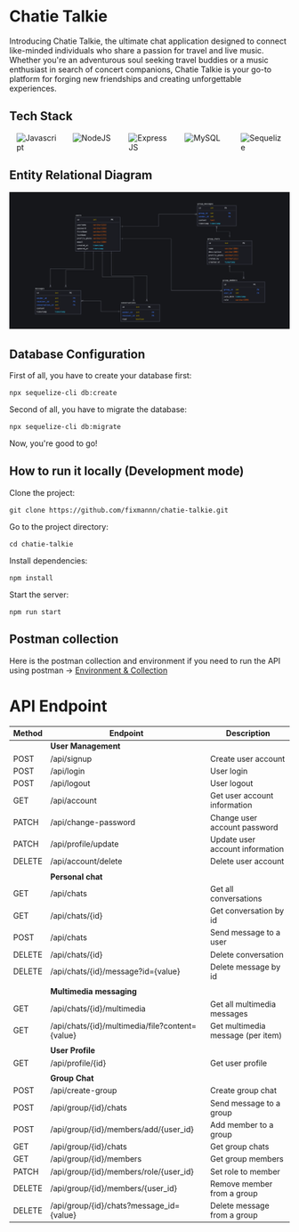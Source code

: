 # Chatie Talkie

Introducing Chatie Talkie, the ultimate chat application designed to connect like-minded individuals who share a passion for travel and live music. Whether you're an adventurous soul seeking travel buddies or a music enthusiast in search of concert companions, Chatie Talkie is your go-to platform for forging new friendships and creating unforgettable experiences.

## Tech Stack

<p float="left" style="display: flex; justify-content: space-around; ">
<img src="https://github.com/get-icon/geticon/raw/master/icons/javascript.svg" alt="Javascript" width="75">
<img src="https://github.com/get-icon/geticon/raw/master/icons/nodejs-icon.svg" alt="NodeJS" width="75">
<img src="https://github.com/get-icon/geticon/raw/master/icons/express.svg" alt="ExpressJS" width="75">
<img src="https://github.com/get-icon/geticon/raw/master/icons/mysql.svg" alt="MySQL" width="75">
<img src="https://sequelize.org/img/logo.svg" alt="Sequelize" width="75">
</p>

## Entity Relational Diagram

![Entity Relational Diagram](./markdown/erd.png)

## Database Configuration

First of all, you have to create your database first:

```
npx sequelize-cli db:create
```

Second of all, you have to migrate the database:

```
npx sequelize-cli db:migrate
```

Now, you're good to go!

## How to run it locally (Development mode)

Clone the project:

```
git clone https://github.com/fixmannn/chatie-talkie.git
```

Go to the project directory:

```
cd chatie-talkie
```

Install dependencies:

```
npm install
```

Start the server:

```
npm run start
```

## Postman collection

Here is the postman collection and environment if you need to run the API using postman -> [Environment & Collection](https://drive.google.com/drive/folders/1XMzWqUk7Ke1JGud7UUofOUHg8IiZGnS_?usp=share_link)

# API Endpoint

| Method | Endpoint                                        | Description                       |
| ------ | ----------------------------------------------- | --------------------------------- |
|        | **User Management**                             |                                   |
| POST   | /api/signup                                     | Create user account               |
| POST   | /api/login                                      | User login                        |
| POST   | /api/logout                                     | User logout                       |
| GET    | /api/account                                    | Get user account information      |
| PATCH  | /api/change-password                            | Change user account password      |
| PATCH  | /api/profile/update                             | Update user account information   |
| DELETE | /api/account/delete                             | Delete user account               |
|        |                                                 |                                   |
|        | **Personal chat**                               |                                   |
| GET    | /api/chats                                      | Get all conversations             |
| GET    | /api/chats/{id}                                 | Get conversation by id            |
| POST   | /api/chats                                      | Send message to a user            |
| DELETE | /api/chats/{id}                                 | Delete conversation               |
| DELETE | /api/chats/{id}/message?id={value}              | Delete message by id              |
|        |                                                 |                                   |
|        | **Multimedia messaging**                        |                                   |
| GET    | /api/chats/{id}/multimedia                      | Get all multimedia messages       |
| GET    | /api/chats/{id}/multimedia/file?content={value} | Get multimedia message (per item) |
|        |                                                 |                                   |
|        | **User Profile**                                |                                   |
| GET    | /api/profile/{id}                               | Get user profile                  |
|        |                                                 |                                   |
|        | **Group Chat**                                  |                                   |
| POST   | /api/create-group                               | Create group chat                 |
| POST   | /api/group/{id}/chats                           | Send message to a group           |
| POST   | /api/group/{id}/members/add/{user_id}           | Add member to a group             |
| GET    | /api/group/{id}/chats                           | Get group chats                   |
| GET    | /api/group/{id}/members                         | Get group members                 |
| PATCH  | /api/group/{id}/members/role/{user_id}          | Set role to member                |
| DELETE | /api/group/{id}/members/{user_id}               | Remove member from a group        |
| DELETE | /api/group/{id}/chats?message_id={value}        | Delete message from a group       |
